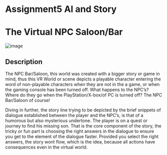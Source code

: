 # Assignment5 AI and Story 

# The Virtual NPC Saloon/Bar 

![image](https://user-images.githubusercontent.com/72683052/101994846-9a4aa200-3cbd-11eb-8b62-a58ff53edf29.png)

## Description

The NPC Bar/Saloon, this world was created with a bigger story or game in mind, thus this VR World or scene depicts a playable character entering  the word of non-playable characters when they are not in the a game, or when the gaming console has been turned off. What happens to the NPC’s? Where do they go when the PlayStation/X-box/of PC is turned off? The NPC Bar/Saloon of course! 

Diving in further, the story line trying to be depicted by the brief snippets of dialogue established between the player and the NPC’s, is that of a humorous but also mysterious undertone. The player is on a quest or journey to find his missing son. That is the core component of the story, the tricky or fun part is choosing the right answers in the dialogue to ensure you get to the element of the dialogue faster. Provided you select the right answers, the story wont flow, which is the idea, because all actions have consequences even in the virtual world.  








